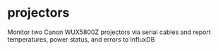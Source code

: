 # projectors
Monitor two Canon WUX5800Z projectors via serial cables and report temperatures, power status, and errors to influxDB

